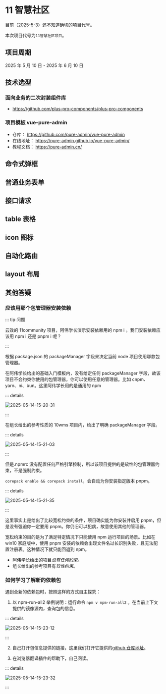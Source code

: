 # 11 智慧社区

目前（2025-5-3）还不知道确切的项目代号。

本次项目代号为`11智慧社区项目`。

## 项目周期

2025 年 5 月 10 日 - 2025 年 6 月 10 日

## 技术选型

### 面向业务的二次封装组件库

- https://github.com/plus-pro-components/plus-pro-components

### 项目模板 vue-pure-admin

- 仓库： https://github.com/pure-admin/vue-pure-admin
- 在线地址： https://pure-admin.github.io/vue-pure-admin/
- 教程文档： https://pure-admin.cn/

## 命令式弹框

## 普通业务表单

## 接口请求

## table 表格

## icon 图标

## 自动化路由

## layout 布局

## 其他答疑

### 应该用那个包管理器安装依赖

::: tip 问题

云效的 11community 项目，阿伟学长演示安装依赖用的 npm i 。我们安装依赖应该用 npm i 还是 pnpm i 呢？

:::

根据 package.json 的 packageManager 字段来决定当前 node 项目使用哪款包管理器。

在阿伟学长给出的基础入门模板内，没有给定任何 packageManager 字段，故该项目不会约束你使用的包管理器，你可以使用任意的管理器。比如 cnpm、yarn、ni、bun。这里阿伟学长用的是通用的 npm

::: details

![2025-05-14-15-20-31](https://s2.loli.net/2025/05/14/oylt7zV4FuMHe5C.png)

:::

在组长给出的参考性质的 10wms 项目内，给出了明确 packageManager 字段。

::: details

![2025-05-14-15-21-03](https://s2.loli.net/2025/05/14/QkusVlozKIXem8p.png)

:::

但是.npmrc 没有配置任何严格引擎控制，所以该项目提供的是软性的包管理器约束，不是强制约束。

`corepack enable && corepack install`，会自动为你安装指定版本 pnpm。

::: details

![2025-05-14-15-21-35](https://s2.loli.net/2025/05/14/3auFXG7PHwdTqjl.png)

:::

这里事实上是给出了比较宽松约束的条件，项目确实能为你安装并启用 pnpm，但是没有强迫你一定要用 pnpm。你仍旧可以犯病，故意使用其他的管理器。

宽松约束的目的是为了满足特定情况下只能使用 npm 运行项目的场景。比如在 win10 家庭版中，使用 pnpm 安装的依赖会出现文件名过长识别失败，且无法配置注册表。这种情况下就只能回退到 npm。

- 阿伟学长给出的项目*没有任何约束*。
- 组长给出的参考项目有*软性约束*。

### 如何学习了解新的依赖包

遇到全新的依赖包时，按照这样的方式自主探究：

1. 以 npm-run-all2 举例说明：运行命令 `npm v npm-run-all2` 。在当前上下文提供的镜像源内，查询包的信息。

::: details

![2025-05-14-15-23-12](https://s2.loli.net/2025/05/14/2ozO1VHDx6nZAI3.png)

:::

2. 自己打开包信息提供的链接，这里我们打开它提供的[github 仓库地址](https://github.com/bcomnes/npm-run-all2)。

3. 在浏览器翻译插件的帮助下，自己阅读。

::: details

![2025-05-14-15-23-32](https://s2.loli.net/2025/05/14/LCUEse7HnQFWDPq.png)

:::
